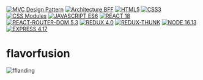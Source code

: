 [![MVC Design Pattern](https://img.shields.io/badge/Pattern-MVC-brightgreen)](https://en.wikipedia.org/wiki/Model%E2%80%93view%E2%80%93controller)
[![Architecture BFF](https://img.shields.io/badge/Architecture-BFF-brightgreen)](https://docs.microsoft.com/en-us/azure/architecture/patterns/backends-for-frontends)
[![HTML5](https://img.shields.io/badge/HTML-5-orange)](https://developer.mozilla.org/en-US/docs/Web/Guide/HTML/HTML5)
[![CSS3](https://img.shields.io/badge/CSS-3-blue)](https://developer.mozilla.org/en-US/docs/Web/CSS/CSS3)
[![CSS Modules](https://img.shields.io/badge/CSS-Modules-blue)](https://github.com/css-modules/css-modules)
[![JAVASCRIPT ES6](https://img.shields.io/badge/JavaScript-ES6-yellow)](https://www.ecma-international.org/ecma-262/6.0/)
[![REACT 18](https://img.shields.io/badge/React-18-purple)](https://reactjs.org/blog/2021/09/16/react-v18.0.0-rc-1-is-now-available.html)
[![REACT-ROUTER-DOM 5.3](https://img.shields.io/badge/React_Router_DOM-5.3-purple)](https://reactrouter.com/web/guides/quick-start)
[![REDUX 4.0](https://img.shields.io/badge/Redux-4.0-red)](https://redux.js.org/)
[![REDUX-THUNK](https://img.shields.io/badge/Redux-Thunk-red)](https://github.com/reduxjs/redux-thunk)
[![NODE 16.13](https://img.shields.io/badge/Node-16.13-darkgreen)](https://nodejs.org/en/about/releases/)
[![EXPRESS 4.17](https://img.shields.io/badge/Express-4.17-gray)](https://expressjs.com/)

# flavorfusion


![fflanding](https://user-images.githubusercontent.com/95254477/230817827-de315f03-b0c9-4391-aba1-179a75987e4c.PNG)
